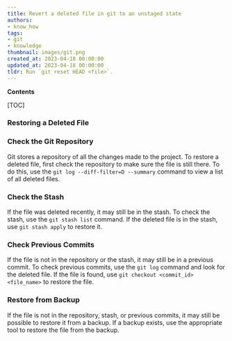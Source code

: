 ```yaml
---
title: Revert a deleted file in git to an unstaged state
authors:
- know_how
tags:
- git
- knowledge
thumbnail: images/git.png
created_at: 2023-04-18 00:00:00
updated_at: 2023-04-18 00:00:00
tldr: Run `git reset HEAD <file>`.
---
```


**Contents**

[TOC]

### Restoring a Deleted File

### Check the Git Repository
Git stores a repository of all the changes made to the project. To restore a deleted file, first check the repository to make sure the file is still there. To do this, use the `git log --diff-filter=D --summary` command to view a list of all deleted files.

### Check the Stash
If the file was deleted recently, it may still be in the stash. To check the stash, use the `git stash list` command. If the deleted file is in the stash, use `git stash apply` to restore it.

### Check Previous Commits
If the file is not in the repository or the stash, it may still be in a previous commit. To check previous commits, use the `git log` command and look for the deleted file. If the file is found, use `git checkout <commit_id> <file_name>` to restore the file.

### Restore from Backup
If the file is not in the repository, stash, or previous commits, it may still be possible to restore it from a backup. If a backup exists, use the appropriate tool to restore the file from the backup.
